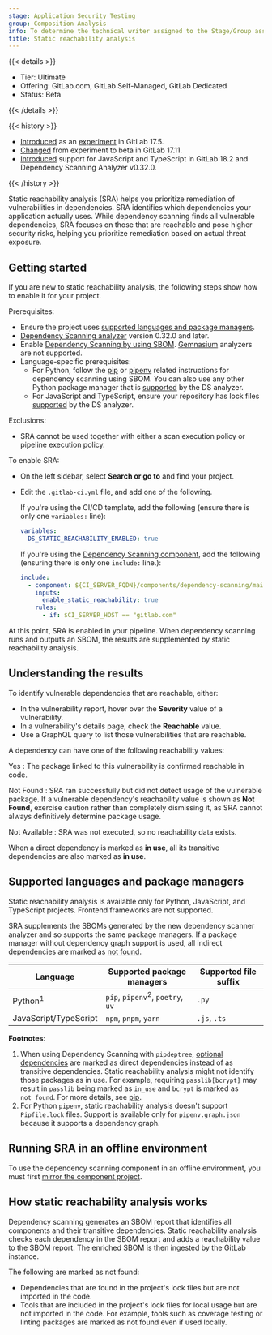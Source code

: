 ```yaml
---
stage: Application Security Testing
group: Composition Analysis
info: To determine the technical writer assigned to the Stage/Group associated with this page, see https://handbook.gitlab.com/handbook/product/ux/technical-writing/#assignments
title: Static reachability analysis
---
```


{{< details >}}

- Tier: Ultimate
- Offering: GitLab.com, GitLab Self-Managed, GitLab Dedicated
- Status: Beta

{{< /details >}}

{{< history >}}

- [Introduced](https://gitlab.com/groups/gitlab-org/-/epics/14177) as an [experiment](../../../policy/development_stages_support.md) in GitLab 17.5.
- [Changed](https://gitlab.com/groups/gitlab-org/-/epics/15781) from experiment to beta in GitLab 17.11.
- [Introduced](https://gitlab.com/gitlab-org/gitlab/-/issues/502334) support for JavaScript and TypeScript in GitLab 18.2 and Dependency Scanning Analyzer v0.32.0.

{{< /history >}}

Static reachability analysis (SRA) helps you prioritize remediation of vulnerabilities in
dependencies. SRA identifies which dependencies your application actually uses. While dependency
scanning finds all vulnerable dependencies, SRA focuses on those that are reachable and pose higher
security risks, helping you prioritize remediation based on actual threat exposure.

## Getting started

If you are new to static reachability analysis, the following steps show how to enable it for your
project.

Prerequisites:

- Ensure the project uses [supported languages and package managers](#supported-languages-and-package-managers).
- [Dependency Scanning analyzer](https://gitlab.com/gitlab-org/security-products/analyzers/dependency-scanning)
  version 0.32.0 and later.
- Enable [Dependency Scanning by using SBOM](dependency_scanning_sbom/_index.md#getting-started).
  [Gemnasium](https://gitlab.com/gitlab-org/security-products/analyzers/gemnasium) analyzers are not
  supported.
- Language-specific prerequisites:
  - For Python, follow the [pip](dependency_scanning_sbom/_index.md#pip) or
    [pipenv](dependency_scanning_sbom/_index.md#pipenv)
    related instructions for dependency scanning using SBOM. You can also use any other Python package
    manager that is
    [supported](https://gitlab.com/gitlab-org/security-products/analyzers/dependency-scanning#supported-files)
    by the DS analyzer.
  - For JavaScript and TypeScript, ensure your repository has lock files
    [supported](https://gitlab.com/gitlab-org/security-products/analyzers/dependency-scanning#supported-files)
    by the DS analyzer.

Exclusions:

- SRA cannot be used together with either a scan execution policy or pipeline execution policy.

To enable SRA:

- On the left sidebar, select **Search or go to** and find your project.
- Edit the `.gitlab-ci.yml` file, and add one of the following.

  If you're using the CI/CD template, add the following (ensure there is only one `variables:`
  line):

  ```yaml
  variables:
    DS_STATIC_REACHABILITY_ENABLED: true
  ```

  If you're using the [Dependency Scanning component](https://gitlab.com/components/dependency-scanning),
  add the following (ensuring there is only one `include:` line.):

  ```yaml
  include:
    - component: ${CI_SERVER_FQDN}/components/dependency-scanning/main@0
      inputs:
        enable_static_reachability: true
      rules:
        - if: $CI_SERVER_HOST == "gitlab.com"
  ```

At this point, SRA is enabled in your pipeline. When dependency scanning runs and outputs an SBOM,
the results are supplemented by static reachability analysis.

## Understanding the results

To identify vulnerable dependencies that are reachable, either:

- In the vulnerability report, hover over the **Severity** value of a vulnerability.
- In a vulnerability's details page, check the **Reachable** value.
- Use a GraphQL query to list those vulnerabilities that are reachable.

A dependency can have one of the following reachability values:

Yes
: The package linked to this vulnerability is confirmed reachable in code.

Not Found
: SRA ran successfully but did not detect usage of the vulnerable package. If a vulnerable
dependency's reachability value is shown as **Not Found**, exercise caution rather than completely
dismissing it, as SRA cannot always definitively determine package usage.

Not Available
: SRA was not executed, so no reachability data exists.

When a direct dependency is marked as **in use**, all its transitive dependencies are also marked as
**in use**.

## Supported languages and package managers

Static reachability analysis is available only for Python, JavaScript, and TypeScript projects.
Frontend frameworks are not supported.

SRA supplements the SBOMs generated by the new dependency scanner analyzer and so supports the same
package managers. If a package manager without dependency graph support is used, all indirect
dependencies are marked as [not found](#understanding-the-results).

| Language              | Supported package managers                  | Supported file suffix |
|-----------------------|---------------------------------------------|-----------------------|
| Python<sup>1</sup>    | `pip`, `pipenv`<sup>2</sup>, `poetry`, `uv` | `.py`                 |
| JavaScript/TypeScript | `npm`, `pnpm`, `yarn`                       | `.js`, `.ts`          |

**Footnotes**:

1. When using Dependency Scanning with `pipdeptree`,
  [optional dependencies](https://setuptools.pypa.io/en/latest/userguide/dependency_management.html#optional-dependencies)
   are marked as direct dependencies instead of as transitive dependencies. Static reachability
   analysis might not identify those packages as in use. For example, requiring `passlib[bcrypt]`
   may result in `passlib` being marked as `in_use` and `bcrypt` is marked as `not_found`. For
   more details, see [pip](dependency_scanning_sbom/_index.md#pip).
1. For Python `pipenv`, static reachability analysis doesn't support `Pipfile.lock` files. Support
   is available only for `pipenv.graph.json` because it supports a dependency graph.

## Running SRA in an offline environment

To use the dependency scanning component in an offline environment, you must first
[mirror the component project](../../../ci/components/_index.md#use-a-gitlabcom-component-on-gitlab-self-managed).

## How static reachability analysis works

Dependency scanning generates an SBOM report that identifies all components and their transitive
dependencies. Static reachability analysis checks each dependency in the SBOM report and adds a
reachability value to the SBOM report. The enriched SBOM is then ingested by the GitLab instance.

The following are marked as not found:

- Dependencies that are found in the project's lock files but are not imported in the code.
- Tools that are included in the project's lock files for local usage but are not imported in the
  code. For example, tools such as coverage testing or linting packages are marked as not found even
  if used locally.
